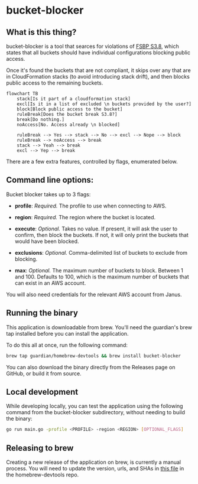 # bucket-blocker

## What is this thing?

bucket-blocker is a tool that searces for violations of [FSBP S3.8](https://docs.aws.amazon.com/securityhub/latest/userguide/s3-controls.html#s3-8), which states that all buckets should have individual configurations blocking public access.

Once it's found the buckets that are not compliant, it skips over any that are in CloudFormation stacks (to avoid introducing stack drift), and then blocks public access to the remaining buckets.

```mermaid
flowchart TB
    stack[Is it part of a cloudformation stack]
    excl[Is it in a list of excluded \n buckets provided by the user?]
    block[Block public access to the bucket]
    ruleBreak[Does the bucket break S3.8?]
    break[Do nothing.]
    noAccess[No. Access already \n blocked]

    ruleBreak --> Yes --> stack --> No --> excl --> Nope --> block
    ruleBreak --> noAccess --> break
    stack --> Yeah --> break
    excl --> Yep --> break
```

There are a few extra features, controlled by flags, enumerated below.

## Command line options:

Bucket blocker takes up to 3 flags:

- **profile**: _Required._ The profile to use when connecting to AWS.

- **region**: _Required._ The region where the bucket is located.

- **execute**: _Optional._ Takes no value. If present, it will ask the user to confirm, then block the buckets. If not, it will only print
  the buckets that would have been blocked.

- **exclusions**: _Optional._ Comma-delimited list of buckets to exclude from blocking.

- **max**: _Optional._ The maximum number of buckets to block. Between 1
  and 100. Defaults to 100, which is the maximum number of buckets that can
  exist in an AWS account.

You will also need credentials for the relevant AWS account from Janus.

## Running the binary

This application is downloadable from brew. You'll need the guardian's brew tap
installed before you can install the application.

To do this all at once, run the following command:

```bash
brew tap guardian/homebrew-devtools && brew install bucket-blocker
```

You can also download the binary directly from the Releases page on GitHub, or
build it from source.

## Local development

While developing locally, you can test the application using the following
command from the bucket-blocker subdirectory, without needing to build the binary:

```bash
go run main.go -profile <PROFILE> -region <REGION> [OPTIONAL_FLAGS]
```

## Releasing to brew

Creating a new release of the application on brew, is currently a manual
process. You will need to update the version, urls, and SHAs in
[this file](https://github.com/guardian/homebrew-devtools/blob/main/Formula/bucket-blocker.rb)
in the homebrew-devtools repo.
